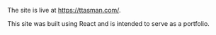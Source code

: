 The site is live at https://ttasman.com/.

This site was built using React and is intended to serve as a portfolio. 
